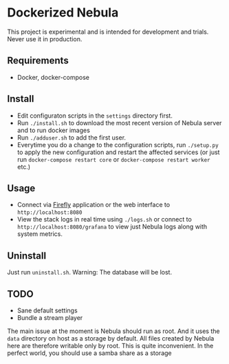 Dockerized Nebula
=================

This project is experimental and is intended for development and trials. Never use it in production.


Requirements
------------

 - Docker, docker-compose

Install
-------
 - Edit configuraton scripts in the `settings` directory first.
 - Run `./install.sh` to download the most recent version of Nebula server and to run docker images
 - Run `./adduser.sh` to add the first user.
 - Everytime you do a change to the configuration scripts, run `./setup.py` to apply the new configuration and restart the affected services
   (or just run `docker-compose restart core` or `docker-compose restart worker` etc.)

Usage
-----

 - Connect via [Firefly](https://github.com/nebulabroadcast/firefly) application or the web interface to `http://localhost:8080`
 - View the stack logs in real time using `./logs.sh` or connect to `http://localhost:8080/grafana` to view just Nebula logs along with system metrics.


Uninstall
---------

Just run `uninstall.sh`. Warning: The database will be lost.


TODO
----

 - Sane default settings
 - Bundle a stream player


The main issue at the moment is Nebula should run as root. And it uses the `data` directory on host as a storage by default.
All files created by Nebula here are therefore writable only by root. This is quite inconvenient. In the perfect world, you
should use a samba share as a storage
